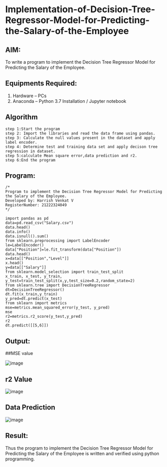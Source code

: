 # Implementation-of-Decision-Tree-Regressor-Model-for-Predicting-the-Salary-of-the-Employee

## AIM:
To write a program to implement the Decision Tree Regressor Model for Predicting the Salary of the Employee.

## Equipments Required:
1. Hardware – PCs
2. Anaconda – Python 3.7 Installation / Jupyter notebook

## Algorithm
```
step 1:Start the program
step 2: Import the libraries and read the data frame using pandas.
step 3: Calculate the null values present in the dataset and apply label encoder.
step 4: Determine test and training data set and apply decison tree regression in dataset.
step 5:calculate Mean square error,data prediction and r2.
step 6:End the program
```
## Program:
```
/*
Program to implement the Decision Tree Regressor Model for Predicting the Salary of the Employee.
Developed by: Harrish Venkat V
RegisterNumber: 21222324049
*/

import pandas as pd
data=pd.read_csv("Salary.csv")
data.head()
data.info()
data.isnull().sum()
from sklearn.preprocessing import LabelEncoder
le=LabelEncoder()
data["Position"]=le.fit_transform(data["Position"])
data.head()
x=data[["Position","Level"]]
x.head()
y=data[["Salary"]]
from sklearn.model_selection import train_test_split
x_train, x_test, y_train, y_test=train_test_split(x,y,test_size=0.2,random_state=2)
from sklearn.tree import DecisionTreeRegressor
dt=DecisionTreeRegressor()
dt.fit(x_train,y_train)
y_pred=dt.predict(x_test)
from sklearn import metrics
mse=metrics.mean_squared_error(y_test, y_pred)
mse
r2=metrics.r2_score(y_test,y_pred)
r2
dt.predict([[5,6]])
```

## Output:
##MSE value


![image](https://github.com/user-attachments/assets/f64db908-f8a9-4cb6-bc4c-cd3347730f75)

## r2 Value

![image](https://github.com/user-attachments/assets/2d63dbae-ce69-4a90-a024-80499d613630)

## Data Prediction


![image](https://github.com/user-attachments/assets/10174ed8-eb94-4ffa-a45f-f80663245292)


## Result:
Thus the program to implement the Decision Tree Regressor Model for Predicting the Salary of the Employee is written and verified using python programming.
